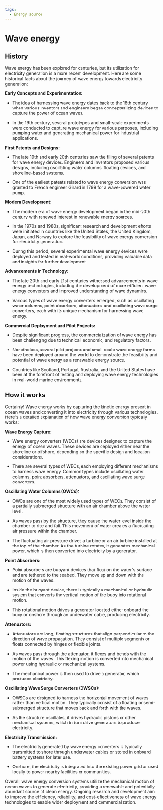 ```yaml
---
tags:
  - Energy source
---
```


# Wave energy

## History

Wave energy has been explored for centuries, but its utilization for electricity generation is a more recent development. Here are some historical facts about the journey of wave energy towards electricity generation:

**Early Concepts and Experimentation:**

   - The idea of harnessing wave energy dates back to the 18th century when various inventors and engineers began conceptualizing devices to capture the power of ocean waves.

   - In the 19th century, several prototypes and small-scale experiments were conducted to capture wave energy for various purposes, including pumping water and generating mechanical power for industrial applications.

**First Patents and Designs:**

   - The late 19th and early 20th centuries saw the filing of several patents for wave energy devices. Engineers and inventors proposed various designs, including oscillating water columns, floating devices, and shoreline-based systems.

   - One of the earliest patents related to wave energy conversion was granted to French engineer Girard in 1799 for a wave-powered water pump.

**Modern Development:**

   - The modern era of wave energy development began in the mid-20th century with renewed interest in renewable energy sources.

   - In the 1970s and 1980s, significant research and development efforts were initiated in countries like the United States, the United Kingdom, Japan, and Norway to explore the feasibility of wave energy conversion for electricity generation.

   - During this period, several experimental wave energy devices were deployed and tested in real-world conditions, providing valuable data and insights for further development.

**Advancements in Technology:**

   - The late 20th and early 21st centuries witnessed advancements in wave energy technologies, including the development of more efficient wave energy converters and improved understanding of wave dynamics.

   - Various types of wave energy converters emerged, such as oscillating water columns, point absorbers, attenuators, and oscillating wave surge converters, each with its unique mechanism for harnessing wave energy.

**Commercial Deployment and Pilot Projects:**

   - Despite significant progress, the commercialization of wave energy has been challenging due to technical, economic, and regulatory factors.

   - Nonetheless, several pilot projects and small-scale wave energy farms have been deployed around the world to demonstrate the feasibility and potential of wave energy as a renewable energy source.

   - Countries like Scotland, Portugal, Australia, and the United States have been at the forefront of testing and deploying wave energy technologies in real-world marine environments.

## How it works

Certainly! Wave energy works by capturing the kinetic energy present in ocean waves and converting it into electricity through various technologies. Here's a detailed explanation of how wave energy conversion typically works:

**Wave Energy Capture:**

   - Wave energy converters (WECs) are devices designed to capture the energy of ocean waves. These devices are deployed either near the shoreline or offshore, depending on the specific design and location considerations.

   - There are several types of WECs, each employing different mechanisms to harness wave energy. Common types include oscillating water columns, point absorbers, attenuators, and oscillating wave surge converters.

**Oscillating Water Columns (OWCs):**

   - OWCs are one of the most widely used types of WECs. They consist of a partially submerged structure with an air chamber above the water level.

   - As waves pass by the structure, they cause the water level inside the chamber to rise and fall. This movement of water creates a fluctuating air pressure within the chamber.

   - The fluctuating air pressure drives a turbine or an air turbine installed at the top of the chamber. As the turbine rotates, it generates mechanical power, which is then converted into electricity by a generator.

**Point Absorbers:**

   - Point absorbers are buoyant devices that float on the water's surface and are tethered to the seabed. They move up and down with the motion of the waves.

   - Inside the buoyant device, there is typically a mechanical or hydraulic system that converts the vertical motion of the buoy into rotational motion.

   - This rotational motion drives a generator located either onboard the buoy or onshore through an underwater cable, producing electricity.

**Attenuators:**

   - Attenuators are long, floating structures that align perpendicular to the direction of wave propagation. They consist of multiple segments or floats connected by hinges or flexible joints.

   - As waves pass through the attenuator, it flexes and bends with the motion of the waves. This flexing motion is converted into mechanical power using hydraulic or mechanical systems.

   - The mechanical power is then used to drive a generator, which produces electricity.

**Oscillating Wave Surge Converters (OWSCs):**

   - OWSCs are designed to harness the horizontal movement of waves rather than vertical motion. They typically consist of a floating or semi-submerged structure that moves back and forth with the waves.

   - As the structure oscillates, it drives hydraulic pistons or other mechanical systems, which in turn drive generators to produce electricity.

**Electricity Transmission:**

   - The electricity generated by wave energy converters is typically transmitted to shore through underwater cables or stored in onboard battery systems for later use.

   - Onshore, the electricity is integrated into the existing power grid or used locally to power nearby facilities or communities.

Overall, wave energy conversion systems utilize the mechanical motion of ocean waves to generate electricity, providing a renewable and potentially abundant source of clean energy. Ongoing research and development aim to improve the efficiency, reliability, and cost-effectiveness of wave energy technologies to enable wider deployment and commercialization.
